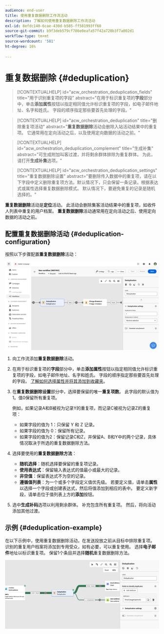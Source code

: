 ```yaml
---
audience: end-user
title: 使用重复数据删除工作流活动
description: 了解如何使用重复数据删除工作流活动
exl-id: 8efdc140-6cae-430d-b585-ff581993ff60
source-git-commit: b9f3deb579cf786e0eafa57f42a728b3f7a002d1
workflow-type: tm+mt
source-wordcount: '581'
ht-degree: 16%

---
```


# 重复数据删除 {#deduplication}

>[!CONTEXTUALHELP]
>id="acw_orchestration_deduplication_fields"
>title="用于识别重复项的字段"
>abstract="在用于标识重复项的&#x200B;**字段**&#x200B;部分中，单击&#x200B;**添加属性**&#x200B;按钮以指定相同值允许标识重复项的字段，如电子邮件地址、名字和姓氏。 字段的顺序指定那些要首先处理的字段。"

>[!CONTEXTUALHELP]
>id="acw_orchestration_deduplication"
>title="删除重复项活动"
>abstract="**重复数据删除**&#x200B;活动会删除入站活动结果中的重复项。 它通常用在定向活动之后，以及使用定向数据的活动之前。"

>[!CONTEXTUALHELP]
>id="acw_orchestration_deduplication_complement"
>title="生成补集"
>abstract="可生成附加叫客过渡，并将剩余群体排除为重复群体。 为此，请打开&#x200B;**生成补集**&#x200B;选项。"

>[!CONTEXTUALHELP]
>id="acw_orchestration_deduplication_settings"
>title="重复数据删除设置"
>abstract="要删除传入数据中的重复项，请在以下字段中定义删除重复项方法。默认情况下，只会保留一条记录。根据表达式或属性选择重复数据删除模式。 默认情况下，要避免重复的记录是随机选择的。"

**重复数据删除**&#x200B;活动是&#x200B;**定位**&#x200B;活动。 此活动会删除集客活动结果中的重复项，如收件人列表中重复的用户档案。 **重复数据删除**&#x200B;活动通常用在定向活动之后、使用定向数据的活动之前。

## 配置重复数据删除活动 {#deduplication-configuration}

按照以下步骤配置&#x200B;**重复数据删除**&#x200B;活动：

![工作流去重配置进程](../assets/workflow-deduplication.png)

1. 向工作流添加&#x200B;**重复数据删除**&#x200B;活动。

1. 在用于标识重复项的&#x200B;**字段**&#x200B;部分中，单击&#x200B;**添加属性**&#x200B;按钮以指定相同值允许标识重复项的字段，如电子邮件地址、名字和姓氏。 字段的顺序指定那些要首先处理的字段。 [了解如何选择属性并将其添加到收藏夹](../../get-started/attributes.md)。

1. 在&#x200B;**重复数据删除设置**&#x200B;部分中，选择要保留的唯一&#x200B;**重复项数**。 此字段的默认值为 1。值0保留所有重复项。

   例如，如果记录A和B被视为记录Y的重复项，而记录C被视为记录Z的重复项：

   * 如果字段的值为 1：只保留 Y 和 Z 记录。
   * 如果字段的值为 0：保留所有记录。
   * 如果字段的值为2：保留记录C和Z，并保留A、B和Y中的两个记录，具体情况取决于所选的重复数据删除方法。

1. 选择要使用的&#x200B;**重复数据删除方法**：

   * **随机选择**：随机选择要保留的重复项记录。
   * **使用表达式**：保留输入表达式的值最小或最大的记录。
   * **非空值**：保留表达式不为空的记录。
   * **遵循值列表**：为一个或多个字段定义值优先级。 若要定义值，请单击&#x200B;**属性**&#x200B;以选择一个字段或创建表达式，然后将值添加到相应的表中。 要定义新字段，请单击位于值列表上方的&#x200B;**添加**&#x200B;按钮。

1. 选中&#x200B;**生成补码**&#x200B;选项以利用剩余群体。 补充包含所有重复项。 然后，将向活动添加其他过渡。

## 示例 {#deduplication-example}

在以下示例中，使用重复数据删除活动，在发送投放之前从目标中排除重复项。 识别的重复用户档案将添加到专用受众，如有必要，可以重复使用。 选择&#x200B;**电子邮件**&#x200B;地址以标识重复项。 保留1个条目并选择&#x200B;**随机**&#x200B;重复数据删除方法。

![工作流中的重复数据删除活动示例](../assets/workflow-deduplication-example.png)